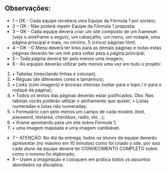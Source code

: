 ## Observações: 
* 1 – OK - Cada equipe receberá uma Equipe da Fórmula 1 por sorteio; 
* 2 – OK - Não poderá repetir Equipe da Fórmula 1 proposta; 
* 3 – OK - Cada equipe deverá criar um site composto de um frameset (veja o wireframe a seguir), um cabeçalho, um menu, um rodapé, uma página principal e mais, no mínimo, 5 (cinco) páginas html; 
* 4 – OK - O Menu deverá ter links para as demais páginas e todas estas páginas deverão ter um link para voltar para a página principal; 
* 5 – Toda página deverá ter pelo menos uma imagem; 
* 6 – As equipes deverão utilizar pelo menos uma vez em todo o projeto: 
1. • Tabelas (mesclando linhas e colunas); 
1. • Réguas (de diferentes cores e tamanhos); 
1. • Links (com imagens) e âncoras internas (voltar para o topo / ir para o rodapé da página); 
1. • Todos os textos das páginas deverão estar justificados. Obs: Nas tabelas vocês poderão utilizar o alinhamento que quiser; • Listas numeradas e listas não numeradas; 
1. • Formulário com pelo menos um campo de cada modelo (text, password, textarea, checkbox, radio, etc...); 
1. • iframe apontando para um site sobre Fórmula 1; 
1. • uma imagem mapeada e uma imagem cambiável. 
* 7 – ATENÇÃO: No dia da entrega, todos os alunos da equipe deverão apresentar (no máximo em 10 minutos) como foi criado o site, por isso cada aluno da equipe deverá ter CONHECIMENTO COMPLETO sobre como o mesmo foi elaborado; 
* 8 – Usem a imaginação e coloquem em prática todos os assuntos abordados na disciplina.

